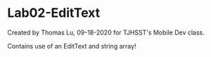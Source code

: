 # Lab02-EditText
Created by Thomas Lu, 09-18-2020 for TJHSST's Mobile Dev class.

Contains use of an EditText and string array!
